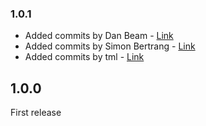 ### 1.0.1

* Added commits by Dan Beam - [Link](https://github.com/yui/yuicompressor/pull/22)
* Added commits by Simon Bertrang - [Link](https://github.com/yui/yuicompressor/pull/18)
* Added commits by tml - [Link](https://github.com/yui/yuicompressor/pull/8)

## 1.0.0

First release